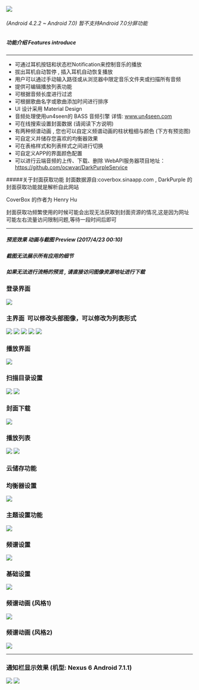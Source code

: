 ![](https://github.com/ocwvar/DarkPurple/blob/master/app/showcase/logo-nv.png) 

###### (Android 4.2.2 ~ Android 7.0) 暂不支持Android 7.0分屏功能

##### 功能介绍  Features introduce

---
- 可通过耳机按钮和状态栏Notification来控制音乐的播放 
- 拔出耳机自动暂停 , 插入耳机自动恢复播放
- 用户可以通过手动输入路径或从浏览器中限定音乐文件夹或扫描所有音频
- 提供可编辑播放列表功能
- 可根据音频长度进行过滤
- 可根据歌曲名字或歌曲添加时间进行排序
- UI 设计采用 Material Design
- 音频处理使用un4seen的 BASS 音频引擎  详情: www.un4seen.com
- 可在线搜索设置封面数据 (请阅读下方说明)
- 有两种频谱动画 , 您也可以自定义频谱动画的柱状粗细与颜色 (下方有预览图)
- 可自定义并储存您喜欢的均衡器效果
- 可在表格样式和列表样式之间进行切换
- 可自定义APP的界面颜色配置
- 可以进行云端音频的上传、下载、删除 WebAPI服务器项目地址：https://github.com/ocwvar/DarkPurpleService

#####关于封面获取功能
封面数据源自:coverbox.sinaapp.com , DarkPurple 的封面获取功能就是解析自此网站

CoverBox 的作者为 Henry Hu

封面获取功频繁使用的时候可能会出现无法获取到封面资源的情况,这是因为网址可能左右流量访问限制问题,等待一段时间后即可

---

##### 预览效果 动画与截图 Preview (2017/4/23 00:10)
##### *截图无法展示所有应用的细节*
##### *如果无法进行流畅的预览 , 请直接访问图像资源地址进行下载*

### 登录界面<p></p>

![](https://github.com/ocwvar/DarkPurple/blob/master/app/showcase/screenshots/login.jpg)

### 主界面  可以修改头部图像，可以修改为列表形式<p></p>

![](https://github.com/ocwvar/DarkPurple/blob/master/app/showcase/screenshots/main_1.jpg)
![](https://github.com/ocwvar/DarkPurple/blob/master/app/showcase/screenshots/main_2.jpg)
![](https://github.com/ocwvar/DarkPurple/blob/master/app/showcase/screenshots/main_3.jpg)
![](https://github.com/ocwvar/DarkPurple/blob/master/app/showcase/screenshots/main_4_list.jpg)
![](https://github.com/ocwvar/DarkPurple/blob/master/app/showcase/screenshots/main_submenu.jpg)

### 播放界面<p></p>

![](https://github.com/ocwvar/DarkPurple/blob/master/app/showcase/screenshots/playing.jpg)

### 扫描目录设置<p></p>

![](https://github.com/ocwvar/DarkPurple/blob/master/app/showcase/screenshots/scan.jpg)
![](https://github.com/ocwvar/DarkPurple/blob/master/app/showcase/screenshots/scan_2.jpg)

### 封面下载<p></p>

![](https://github.com/ocwvar/DarkPurple/blob/master/app/showcase/screenshots/cover.jpg)

### 播放列表<p></p>

![](https://github.com/ocwvar/DarkPurple/blob/master/app/showcase/screenshots/playlist.jpg)
![](https://github.com/ocwvar/DarkPurple/blob/master/app/showcase/screenshots/playlist_detail.jpg)

### 云储存功能<p></p>


### 均衡器设置<p></p>

![](https://github.com/ocwvar/DarkPurple/blob/master/app/showcase/screenshots/eq.jpg)

### 主题设置功能<p></p>

![](https://github.com/ocwvar/DarkPurple/blob/master/app/showcase/screenshots/setting_theme.jpg)

### 频谱设置<p></p>

![](https://github.com/ocwvar/DarkPurple/blob/master/app/showcase/screenshots/setting_sp.jpg)

### 基础设置<p></p>

![](https://github.com/ocwvar/DarkPurple/blob/master/app/showcase/screenshots/setting_normal.jpg)

### 频谱动画 (风格1)<p></p>

![](https://github.com/ocwvar/DarkPurple/blob/master/app/showcase/sp1.gif)

### 频谱动画 (风格2)<p></p>

![](https://github.com/ocwvar/DarkPurple/blob/master/app/showcase/sp2.gif)

---

### 通知栏显示效果 (机型: Nexus 6 Android 7.1.1)<p></p>
![](https://github.com/ocwvar/DarkPurple/blob/master/app/showcase/screenshots/notification_l.jpg)
![](https://github.com/ocwvar/DarkPurple/blob/master/app/showcase/screenshots/notification_s.jpg)


